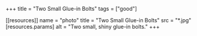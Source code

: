 +++
title = "Two Small Glue-in Bolts"
tags = ["good"]

[[resources]]
    name = "photo"
    title = "Two Small Glue-in Bolts"
    src = "*.jpg"
    [resources.params]
        alt = "Two small, shiny glue-in bolts."
+++